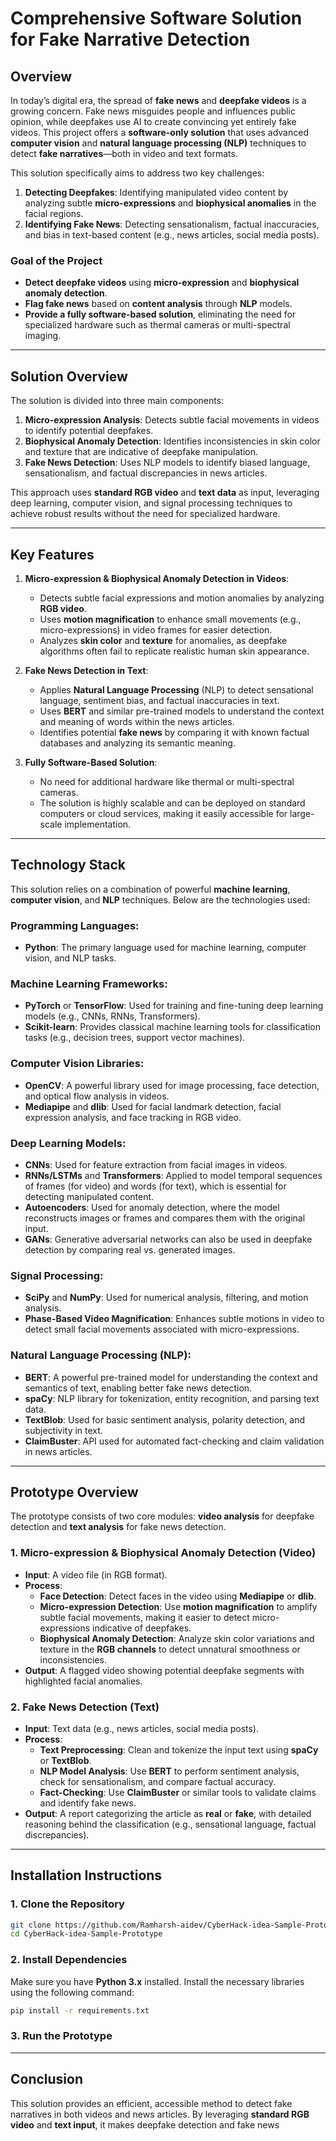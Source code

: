 # **Comprehensive Software Solution for Fake Narrative Detection**

## **Overview**

In today’s digital era, the spread of **fake news** and **deepfake videos** is a growing concern. Fake news misguides people and influences public opinion, while deepfakes use AI to create convincing yet entirely fake videos. This project offers a **software-only solution** that uses advanced **computer vision** and **natural language processing (NLP)** techniques to detect **fake narratives**—both in video and text formats.

This solution specifically aims to address two key challenges:

1. **Detecting Deepfakes**: Identifying manipulated video content by analyzing subtle **micro-expressions** and **biophysical anomalies** in the facial regions.
2. **Identifying Fake News**: Detecting sensationalism, factual inaccuracies, and bias in text-based content (e.g., news articles, social media posts).

### **Goal of the Project**

- **Detect deepfake videos** using **micro-expression** and **biophysical anomaly detection**.
- **Flag fake news** based on **content analysis** through **NLP** models.
- **Provide a fully software-based solution**, eliminating the need for specialized hardware such as thermal cameras or multi-spectral imaging.

---

## **Solution Overview**

The solution is divided into three main components:

1. **Micro-expression Analysis**: Detects subtle facial movements in videos to identify potential deepfakes.
2. **Biophysical Anomaly Detection**: Identifies inconsistencies in skin color and texture that are indicative of deepfake manipulation.
3. **Fake News Detection**: Uses NLP models to identify biased language, sensationalism, and factual discrepancies in news articles.

This approach uses **standard RGB video** and **text data** as input, leveraging deep learning, computer vision, and signal processing techniques to achieve robust results without the need for specialized hardware.

---

## **Key Features**

1. **Micro-expression & Biophysical Anomaly Detection in Videos**:
   - Detects subtle facial expressions and motion anomalies by analyzing **RGB video**.
   - Uses **motion magnification** to enhance small movements (e.g., micro-expressions) in video frames for easier detection.
   - Analyzes **skin color** and **texture** for anomalies, as deepfake algorithms often fail to replicate realistic human skin appearance.

2. **Fake News Detection in Text**:
   - Applies **Natural Language Processing** (NLP) to detect sensational language, sentiment bias, and factual inaccuracies in text.
   - Uses **BERT** and similar pre-trained models to understand the context and meaning of words within the news articles.
   - Identifies potential **fake news** by comparing it with known factual databases and analyzing its semantic meaning.

3. **Fully Software-Based Solution**:
   - No need for additional hardware like thermal or multi-spectral cameras.
   - The solution is highly scalable and can be deployed on standard computers or cloud services, making it easily accessible for large-scale implementation.

---

## **Technology Stack**

This solution relies on a combination of powerful **machine learning**, **computer vision**, and **NLP** techniques. Below are the technologies used:

### **Programming Languages**:
- **Python**: The primary language used for machine learning, computer vision, and NLP tasks.

### **Machine Learning Frameworks**:
- **PyTorch** or **TensorFlow**: Used for training and fine-tuning deep learning models (e.g., CNNs, RNNs, Transformers).
- **Scikit-learn**: Provides classical machine learning tools for classification tasks (e.g., decision trees, support vector machines).

### **Computer Vision Libraries**:
- **OpenCV**: A powerful library used for image processing, face detection, and optical flow analysis in videos.
- **Mediapipe** and **dlib**: Used for facial landmark detection, facial expression analysis, and face tracking in RGB video.

### **Deep Learning Models**:
- **CNNs**: Used for feature extraction from facial images in videos.
- **RNNs/LSTMs** and **Transformers**: Applied to model temporal sequences of frames (for video) and words (for text), which is essential for detecting manipulated content.
- **Autoencoders**: Used for anomaly detection, where the model reconstructs images or frames and compares them with the original input.
- **GANs**: Generative adversarial networks can also be used in deepfake detection by comparing real vs. generated images.

### **Signal Processing**:
- **SciPy** and **NumPy**: Used for numerical analysis, filtering, and motion analysis.
- **Phase-Based Video Magnification**: Enhances subtle motions in video to detect small facial movements associated with micro-expressions.

### **Natural Language Processing (NLP)**:
- **BERT**: A powerful pre-trained model for understanding the context and semantics of text, enabling better fake news detection.
- **spaCy**: NLP library for tokenization, entity recognition, and parsing text data.
- **TextBlob**: Used for basic sentiment analysis, polarity detection, and subjectivity in text.
- **ClaimBuster**: API used for automated fact-checking and claim validation in news articles.

---

## **Prototype Overview**

The prototype consists of two core modules: **video analysis** for deepfake detection and **text analysis** for fake news detection.

### **1. Micro-expression & Biophysical Anomaly Detection (Video)**

- **Input**: A video file (in RGB format).
- **Process**:
  - **Face Detection**: Detect faces in the video using **Mediapipe** or **dlib**.
  - **Micro-expression Detection**: Use **motion magnification** to amplify subtle facial movements, making it easier to detect micro-expressions indicative of deepfakes.
  - **Biophysical Anomaly Detection**: Analyze skin color variations and texture in the **RGB channels** to detect unnatural smoothness or inconsistencies.
- **Output**: A flagged video showing potential deepfake segments with highlighted facial anomalies.

### **2. Fake News Detection (Text)**

- **Input**: Text data (e.g., news articles, social media posts).
- **Process**:
  - **Text Preprocessing**: Clean and tokenize the input text using **spaCy** or **TextBlob**.
  - **NLP Model Analysis**: Use **BERT** to perform sentiment analysis, check for sensationalism, and compare factual accuracy.
  - **Fact-Checking**: Use **ClaimBuster** or similar tools to validate claims and identify fake news.
- **Output**: A report categorizing the article as **real** or **fake**, with detailed reasoning behind the classification (e.g., sensational language, factual discrepancies).

---

## **Installation Instructions**

### **1. Clone the Repository**

```bash
git clone https://github.com/Ramharsh-aidev/CyberHack-idea-Sample-Prototype.git
cd CyberHack-idea-Sample-Prototype
```

### **2. Install Dependencies**

Make sure you have **Python 3.x** installed. Install the necessary libraries using the following command:

```bash
pip install -r requirements.txt
```

### **3. Run the Prototype**

---

## **Conclusion**

This solution provides an efficient, accessible method to detect fake narratives in both videos and news articles. By leveraging **standard RGB video** and **text input**, it makes deepfake detection and fake news
